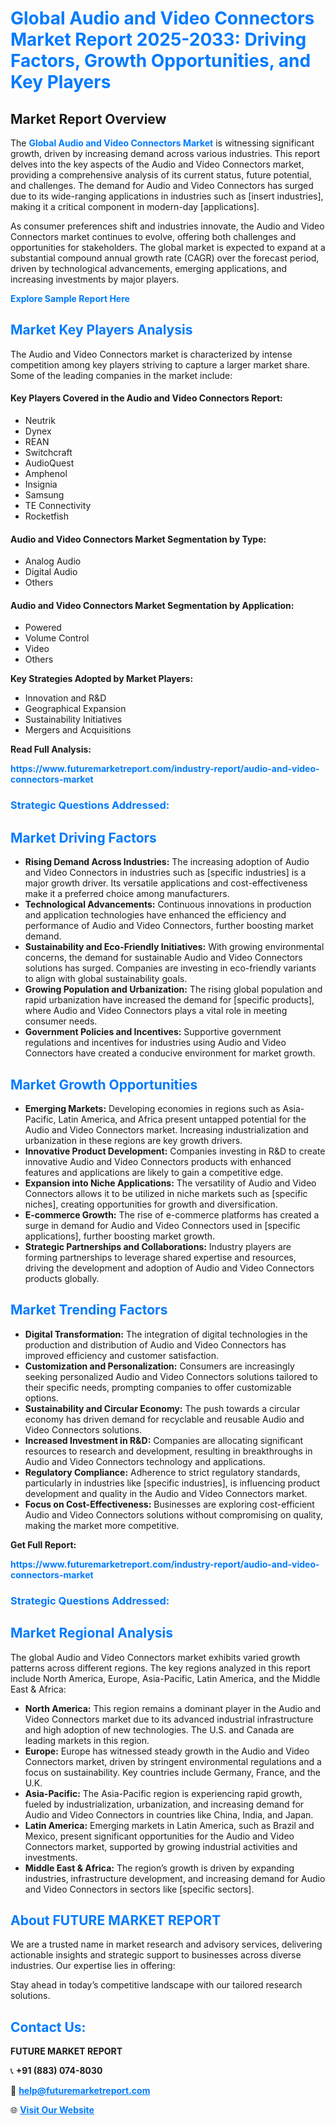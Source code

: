 <h1 style="color: #007BFF;">Global Audio and Video Connectors Market Report 2025-2033: Driving Factors, Growth Opportunities, and Key Players</h1>

<section id="overview">
<h2>Market Report Overview</h2>
<p>The <a href="https://www.futuremarketreport.com/industry-report/audio-and-video-connectors-market" style="color: #007BFF; text-decoration: none;"><strong>Global Audio and Video Connectors Market</strong></a> is witnessing significant growth, driven by increasing demand across various industries. This report delves into the key aspects of the Audio and Video Connectors market, providing a comprehensive analysis of its current status, future potential, and challenges. The demand for Audio and Video Connectors has surged due to its wide-ranging applications in industries such as [insert industries], making it a critical component in modern-day [applications].</p>
<p>As consumer preferences shift and industries innovate, the Audio and Video Connectors market continues to evolve, offering both challenges and opportunities for stakeholders. The global market is expected to expand at a substantial compound annual growth rate (CAGR) over the forecast period, driven by technological advancements, emerging applications, and increasing investments by major players.</p>
</section>

<section id="overview">
<p><a href="https://www.futuremarketreport.com/request-sample/reportId=115869" style="color: #007BFF; text-decoration: none;"><strong>Explore Sample Report Here</strong></a></p>
</section>

<section id="key-players">
<h2 style="color: #007BFF;">Market Key Players Analysis</h2>
<p>The Audio and Video Connectors market is characterized by intense competition among key players striving to capture a larger market share. Some of the leading companies in the market include:</p>
<h4>Key Players Covered in the Audio and Video Connectors Report:</h4>
<ul><li>Neutrik</li><li>Dynex</li><li>REAN</li><li>Switchcraft</li><li>AudioQuest</li><li>Amphenol</li><li>Insignia</li><li>Samsung</li><li>TE Connectivity</li><li>Rocketfish</li></ul>
<h4>Audio and Video Connectors Market Segmentation by Type:</h4>
<ul><li>Analog Audio</li><li>Digital Audio</li><li>Others</li></ul>

<h4>Audio and Video Connectors Market Segmentation by Application:</h4>
<ul><li>Powered</li><li>Volume Control</li><li>Video</li><li>Others</li></ul>
<p><strong>Key Strategies Adopted by Market Players:</strong></p>
<ul>
<li>Innovation and R&D</li>
<li>Geographical Expansion</li>
<li>Sustainability Initiatives</li>
<li>Mergers and Acquisitions</li>
</ul>
</section>

<section>
<p><strong>Read Full Analysis: </strong></p><a href="https://www.futuremarketreport.com/industry-report/audio-and-video-connectors-market" style="color: #007BFF; text-decoration: none;"><strong>https://www.futuremarketreport.com/industry-report/audio-and-video-connectors-market</strong></a>
<h3 style="color: #007BFF;">Strategic Questions Addressed:</h3>
</section>

<section id="driving-factors">
<h2 style="color: #007BFF;">Market Driving Factors</h2>
<ul>
<li><strong>Rising Demand Across Industries:</strong> The increasing adoption of Audio and Video Connectors in industries such as [specific industries] is a major growth driver. Its versatile applications and cost-effectiveness make it a preferred choice among manufacturers.</li>
<li><strong>Technological Advancements:</strong> Continuous innovations in production and application technologies have enhanced the efficiency and performance of Audio and Video Connectors, further boosting market demand.</li>
<li><strong>Sustainability and Eco-Friendly Initiatives:</strong> With growing environmental concerns, the demand for sustainable Audio and Video Connectors solutions has surged. Companies are investing in eco-friendly variants to align with global sustainability goals.</li>
<li><strong>Growing Population and Urbanization:</strong> The rising global population and rapid urbanization have increased the demand for [specific products], where Audio and Video Connectors plays a vital role in meeting consumer needs.</li>
<li><strong>Government Policies and Incentives:</strong> Supportive government regulations and incentives for industries using Audio and Video Connectors have created a conducive environment for market growth.</li>
</ul>
</section>

<section id="growth-opportunities">
<h2 style="color: #007BFF;">Market Growth Opportunities</h2>
<ul>
<li><strong>Emerging Markets:</strong> Developing economies in regions such as Asia-Pacific, Latin America, and Africa present untapped potential for the Audio and Video Connectors market. Increasing industrialization and urbanization in these regions are key growth drivers.</li>
<li><strong>Innovative Product Development:</strong> Companies investing in R&D to create innovative Audio and Video Connectors products with enhanced features and applications are likely to gain a competitive edge.</li>
<li><strong>Expansion into Niche Applications:</strong> The versatility of Audio and Video Connectors allows it to be utilized in niche markets such as [specific niches], creating opportunities for growth and diversification.</li>
<li><strong>E-commerce Growth:</strong> The rise of e-commerce platforms has created a surge in demand for Audio and Video Connectors used in [specific applications], further boosting market growth.</li>
<li><strong>Strategic Partnerships and Collaborations:</strong> Industry players are forming partnerships to leverage shared expertise and resources, driving the development and adoption of Audio and Video Connectors products globally.</li>
</ul>
</section>

<section id="trending-factors">
<h2 style="color: #007BFF;">Market Trending Factors</h2>
<ul>
<li><strong>Digital Transformation:</strong> The integration of digital technologies in the production and distribution of Audio and Video Connectors has improved efficiency and customer satisfaction.</li>
<li><strong>Customization and Personalization:</strong> Consumers are increasingly seeking personalized Audio and Video Connectors solutions tailored to their specific needs, prompting companies to offer customizable options.</li>
<li><strong>Sustainability and Circular Economy:</strong> The push towards a circular economy has driven demand for recyclable and reusable Audio and Video Connectors solutions.</li>
<li><strong>Increased Investment in R&D:</strong> Companies are allocating significant resources to research and development, resulting in breakthroughs in Audio and Video Connectors technology and applications.</li>
<li><strong>Regulatory Compliance:</strong> Adherence to strict regulatory standards, particularly in industries like [specific industries], is influencing product development and quality in the Audio and Video Connectors market.</li>
<li><strong>Focus on Cost-Effectiveness:</strong> Businesses are exploring cost-efficient Audio and Video Connectors solutions without compromising on quality, making the market more competitive.</li>
</ul>
</section>

<section>
<p><strong>Get Full Report: </strong></p><a href="https://www.futuremarketreport.com/industry-report/audio-and-video-connectors-market" style="color: #007BFF; text-decoration: none;"><strong>https://www.futuremarketreport.com/industry-report/audio-and-video-connectors-market</strong></a>
<h3 style="color: #007BFF;">Strategic Questions Addressed:</h3>
</section>


<section id="regional-analysis">
<h2 style="color: #007BFF;">Market Regional Analysis</h2>
<p>The global Audio and Video Connectors market exhibits varied growth patterns across different regions. The key regions analyzed in this report include North America, Europe, Asia-Pacific, Latin America, and the Middle East & Africa:</p>
<ul>
<li><strong>North America:</strong> This region remains a dominant player in the Audio and Video Connectors market due to its advanced industrial infrastructure and high adoption of new technologies. The U.S. and Canada are leading markets in this region.</li>
<li><strong>Europe:</strong> Europe has witnessed steady growth in the Audio and Video Connectors market, driven by stringent environmental regulations and a focus on sustainability. Key countries include Germany, France, and the U.K.</li>
<li><strong>Asia-Pacific:</strong> The Asia-Pacific region is experiencing rapid growth, fueled by industrialization, urbanization, and increasing demand for Audio and Video Connectors in countries like China, India, and Japan.</li>
<li><strong>Latin America:</strong> Emerging markets in Latin America, such as Brazil and Mexico, present significant opportunities for the Audio and Video Connectors market, supported by growing industrial activities and investments.</li>
<li><strong>Middle East & Africa:</strong> The region’s growth is driven by expanding industries, infrastructure development, and increasing demand for Audio and Video Connectors in sectors like [specific sectors].</li>
</ul>
</section>

<footer>
<h2 style="color: #007BFF;">About FUTURE MARKET REPORT</h2>
<p>We are a trusted name in market research and advisory services, delivering actionable insights and strategic support to businesses across diverse industries. Our expertise lies in offering:</p>

<p>Stay ahead in today’s competitive landscape with our tailored research solutions.</p>

<h2 style="color: #007BFF;">Contact Us:</h2>
<p><strong>FUTURE MARKET REPORT</strong></p>
<p>📞 <strong>+91 (883) 074-8030</strong></p>
<p>📧 <strong><a href="mailto:help@futuremarketreport.com" style="color: #007BFF;">help@futuremarketreport.com</a></strong></p>
<p>🌐 <strong><a href="https://www.futuremarketreport.com/" style="color: #007BFF;">Visit Our Website</a></strong></p>
</footer>